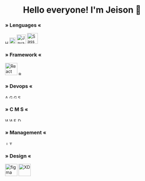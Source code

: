 
<h1 align="center">Hello everyone! I'm Jeison 👋</h1>

<h3 align="left">» Lenguages «</h3>
<p align="left">
      <img
      src="https://cdn-icons-png.flaticon.com/512/1051/1051277.png"
      alt="HTML"
      width="10"
      height="10 "
      />
      <img
      src="https://cdn-icons-png.flaticon.com/512/732/732190.png"
      alt="CSS"
      width="20"
      height="20"
      />
      <img
      src="https://cdn.worldvectorlogo.com/logos/javascript-1.svg"
      alt="JavaScript"
      width="30"
      height="30"
      />
      <img
        src="https://www.vectorlogo.zone/logos/sass-lang/sass-lang-icon.svg"
        alt="Sass"
        width="35"
        height="35"
      />
</p>
<h3 align="left">» Framework «</h3>
 <p align="left">
<img
  src="https://cdn.worldvectorlogo.com/logos/react-2.svg"
  alt="React"
  width="40"
  height="40"
/>
<img
  src="https://cdn-icons-png.flaticon.com/512/5968/5968672.png"
  alt="Bootstrap"
  width="10"
  height="10"
/>
</p>
<h3 align="left">» Devops «</h3>
 <p align="left">
<img
  src="https://www.vectorlogo.zone/logos/microsoft_azure/microsoft_azure-icon.svg"
  alt="Azure"
  width="10"
  height="10"
/>   <img
  src="https://www.vectorlogo.zone/logos/git-scm/git-scm-icon.svg"
  alt="Git"
  width="10"
  height="10"
/>
<img
  src="https://cdn.iconscout.com/icon/free/png-256/developer-tool-1889493-1597553.png"
  alt="GitHub"
  width="10"
  height="10"
/>
<img
  src="https://cdn.iconscout.com/icon/free/png-256/sourcetree-3521724-2945168.png"
  alt="SourceTree"
  width="10"
  height="10"
/>

</P>
<h3 align="left">» C M S «</h3>
 <p align="left">
<img
  src="https://cdn.worldvectorlogo.com/logos/wordpress-icon-1.svg"
  alt="Wordpress"
  width="10"
  height="10"
/>   <img
  src="https://cdn.worldvectorlogo.com/logos/woocommerce.svg"
  alt="WooCommerce"
  width="10"
  height="10"
/>   <img
  src="https://cdn-icons-png.flaticon.com/512/5968/5968699.png"
  alt="Elementor"
  width="10"
  height="10"
/>
<img
  src="https://www.cursowp-online.com//wp-content/uploads/2019/09/logo-divi-512px.png"
  alt="Divi"
  width="10"
  height="10"
/>
</p>
<h3 align="left">» Management «</h3>
 <p align="left">
<img
  src="https://cdn.worldvectorlogo.com/logos/jira-3.svg"
  alt="Jira"
  width="10"
  height="10"
/>   <img
  src="https://cdn.worldvectorlogo.com/logos/trello.svg"
  alt="Trello"
  width="10"
  height="10"
/>
</p>
<h3 align="left">» Design «</h3>
 <p align="left">
<img
  src="https://www.vectorlogo.zone/logos/figma/figma-icon.svg"
  alt="figma"
  width="40"
  height="40"
/>   <img
  src="https://cdn.worldvectorlogo.com/logos/adobe-xd-2.svg"
  alt="XD"
  width="40"
  height="40"
/>
</p>
